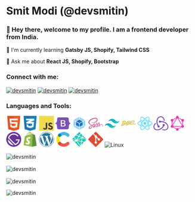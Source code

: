 <h1>Smit Modi (@devsmitin)</h1>

<h3>👋 Hey there, welcome to my profile. I am a frontend developer from India.</h3>

🌱 I'm currently learning **Gatsby JS, Shopify, Tailwind CSS**

💬 Ask me about **React JS, Shopify, Bootstrap**
 

<h3 align="left">Connect with me:</h3>
<p align="left">
  <a href="https://twitter.com/devsmitin" target="blank"><img align="center" src="https://raw.githubusercontent.com/rahuldkjain/github-profile-readme-generator/master/src/images/icons/Social/twitter.svg" alt="devsmitin" height="30" width="40"/></a>
  <a href="https://dev.to/devsmitin" target="blank"><img align="center" src="https://raw.githubusercontent.com/rahuldkjain/github-profile-readme-generator/master/src/images/icons/Social/devto.svg" alt="devsmitin" height="30" width="40"/></a>
  <a href="https://codepen.io/devsmitin" target="blank"><img align="center" src="https://raw.githubusercontent.com/rahuldkjain/github-profile-readme-generator/master/src/images/icons/Social/codepen.svg" alt="devsmitin" height="30" width="40"/></a>
</p>

<h3 align="left">Languages and Tools:</h3>
<p align="left">
  <img src="https://raw.githubusercontent.com/devsmitin/devsmitin/main/src/images/logos/HTML.svg" alt="HTML" width="40" height="40">
  <img src="https://raw.githubusercontent.com/devsmitin/devsmitin/main/src/images/logos/CSS.svg" alt="CSS" width="40" height="40">
  <img src="https://raw.githubusercontent.com/devsmitin/devsmitin/main/src/images/logos/JavaScript.svg" alt="JavaScript" width="40" height="40">
  <img src="https://raw.githubusercontent.com/devsmitin/devsmitin/main/src/images/logos/Bootstrap.svg" alt="Bootstrap" width="40" height="40">
  <img src="https://raw.githubusercontent.com/devsmitin/devsmitin/main/src/images/logos/Webpack.svg" alt="Webpack" width="40" height="40">
  <img src="https://raw.githubusercontent.com/devsmitin/devsmitin/main/src/images/logos/Sass.svg" alt="Sass" width="40" height="40">
  <img src="https://raw.githubusercontent.com/devsmitin/devsmitin/main/src/images/logos/Tailwind.svg" alt="Tailwind" width="40" height="40">
  <img src="https://raw.githubusercontent.com/devsmitin/devsmitin/main/src/images/logos/Babel.svg" alt="Babel" width="40" height="40">
  <img src="https://raw.githubusercontent.com/devsmitin/devsmitin/main/src/images/logos/ReactJS.svg" alt="ReactJS" width="40" height="40">
  <img src="https://raw.githubusercontent.com/devsmitin/devsmitin/main/src/images/logos/Redux.svg" alt="Redux" width="40" height="40">
  <img src="https://raw.githubusercontent.com/devsmitin/devsmitin/main/src/images/logos/Graphql.svg" alt="Graphql" width="40" height="40">
  <img src="https://raw.githubusercontent.com/devsmitin/devsmitin/main/src/images/logos/Gatsby.svg" alt="Gatsby" width="40" height="40">
  <img src="https://raw.githubusercontent.com/devsmitin/devsmitin/main/src/images/logos/Shopify.svg" alt="Shopify" width="40" height="40">
  <img src="https://raw.githubusercontent.com/devsmitin/devsmitin/main/src/images/logos/WordPress.svg" alt="WordPress" width="40" height="40">
  <img src="https://raw.githubusercontent.com/devsmitin/devsmitin/main/src/images/logos/Contentful.svg" alt="Contentful" width="40" height="40">
  <img src="https://raw.githubusercontent.com/devsmitin/devsmitin/main/src/images/logos/Netlify.svg" alt="Netlify" width="40" height="40">
  <img src="https://raw.githubusercontent.com/devsmitin/devsmitin/main/src/images/logos/Git.svg" alt="Git" width="40" height="40">
  <img src="https://raw.githubusercontent.com/devsmitin/devsmitin/main/src/images/logos/Linux.svg" alt="Linux" width="40" height="40">
</p>

<p>
  <img align="center" src="https://github-readme-stats.vercel.app/api/top-langs?username=devsmitin&show_icons=true&locale=en&layout=compact" alt="devsmitin"/>
</span>

<p>
  <img align="center" src="https://github-readme-stats.vercel.app/api?username=devsmitin&show_icons=true&locale=en" alt="devsmitin"/>
</span>

<p>
  <img align="center" src="https://github-readme-streak-stats.herokuapp.com/?user=devsmitin&theme=github-light#gh-light-mode-only" alt="devsmitin"/>
</span>

<p align="left">
  <img src="https://komarev.com/ghpvc/?username=devsmitin&label=Profile%20views&color=0e75b6&style=flat" alt="devsmitin"/>
</p>
